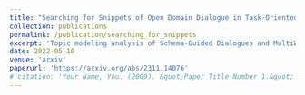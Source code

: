 ```yaml
---
title: "Searching for Snippets of Open Domain Dialogue in Task-Oriented Dialogue Datasets"
collection: publications
permalink: /publication/searching_for_snippets
excerpt: 'Topic modeling analysis of Schema-Guided Dialogues and MultiWOZ, where we search for topics that are most similar to a set of social-talk-related keywords.'
date: 2022-05-10
venue: 'arxiv'
paperurl: 'https://arxiv.org/abs/2311.14076'
# citation: 'Your Name, You. (2009). &quot;Paper Title Number 1.&quot; <i>Journal 1</i>. 1(1).'
---
```

